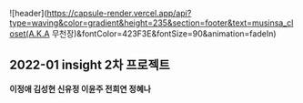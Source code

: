 ![header](https://capsule-render.vercel.app/api?type=waving&color=gradient&height=235&section=footer&text=musinsa_closet(A.K.A 무천장)&fontColor=423F3E&fontSize=90&animation=fadeIn)

## 2022-01 insight 2차 프로젝트 
**이정애 김성현 신유정 이윤주 전희연 정혜나**
